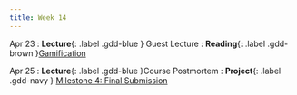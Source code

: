 ```yaml
---
title: Week 14
---
```


Apr 23
: **Lecture**{: .label .gdd-blue } Guest Lecture
: **Reading**{: .label .gdd-brown }[Gamification]

Apr 25
: **Lecture**{: .label .gdd-blue }Course Postmortem
: **Project**{: .label .gdd-navy } [Milestone 4: Final Submission]


[Gamification]: https://www.gamedeveloper.com/business/game-design-in-real-life-gamification 

[Milestone 4: Final Submission]: ../pages/projects/project3/project3
